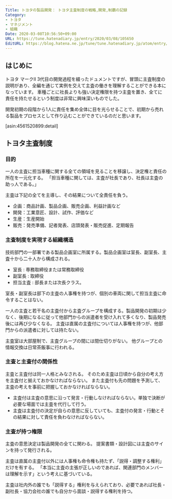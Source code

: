 ```yaml
---
Title: トヨタの製品開発： トヨタ主査制度の戦略,開発,制覇の記録
Category:
- トヨタ
- マネジメント
- 組織
Date: 2020-03-08T10:56:50+09:00
URL: https://tune.hatenadiary.jp/entry/2020/03/08/105650
EditURL: https://blog.hatena.ne.jp/tune/tune.hatenadiary.jp/atom/entry/26006613529895397
---
```


## はじめに

トヨタ マークⅡ 3代目の開発過程を綴ったドュメントですが、冒頭に主査制度の説明があり、全編を通じて実例を交えて主査の働きを理解することができる本になっています。
車種ごとに社長よりも強い決定権限を持つ主査を置き、全てに責任を持たせるという制度は非常に興味深いものでした。

開発初期の段階から1人に責任を集め全体に目を光らせることで、初期から売れる製品をプロセスとして作り込むことができているのだと思います。

[asin:4561520899:detail]

## トヨタ主査制度

### 目的

一人の主査に担当車種に関する全ての領域を見ることを移譲し、決定権と責任の所在を一元化する。
「担当車種に関しては、主査が社長であり、社長は主査の助っ人である。」

主査は下記の全てを主導し、その結果について全責任を負う。

- 企画：商品計画、製品企画、販売企画、利益計画など
- 開発：工業意匠、設計、試作、評価など
- 生産：生産開始
- 販売：発売準備、記者発表、店頭発表・販売促進、定期報告

### 主査制度を実現する組織構造

技術部門の一部署である製品企画室に所属する。製品企画室は室長、副室長、主査十から二十人から構成される。

- 室長 : 専務取締役または常務取締役
- 副室長 : 取締役
- 担当主査 : 部長または次長クラス。

室長・副室長は部下の主査の人事権を持つが、個別の車両に関して担当主査に命令することはない。

一人の主査と若干名の主査付から主査グループを構成する。製品開発の初期は少なく、後期になるに従って他部門からの派遣者を受け入れて多くなり、製品発売後には再び少なくなる。
主査は直属の主査付については人事権を持つが、他部門からの派遣者に対しては持たない。

主査室は大部屋制で、主査グループの間には間仕切りがない。
他グループとの情報交換は日常茶飯事に行われる。

### 主査と主査付の関係性

主査と主査付は同一人格とみなされる。
そのため主査は日頃から自分の考え方を主査付と揃えておかなければならない。
また主査付も先の問題を予測して、主査の考えを事前に把握しておかなければならない。

- 主査付は主査の意思に沿って発言・行動しなければならない。単独で決断が必要な場面では主査を代行して行う。
- 主査は主査付の決定が自らの意思に反していても、主査付の発言・行動とその結果に対して責任を負わなければならない。

### 主査が持つ権限

主査の意思決定は製品開発の全てに関わる。
提案書類・設計図には主査のサインを持って発行される。

主査は直属の主査付以外には人事権も命令権も持たず、「説得・調整する権利」だけを有する。
「本当に主査の主張が正しいのであれば、関連部門のメンバーは理解を示す」という考えに基づいている。

主査は社内外の誰でも「説得する」権利を与えられており、必要であれば社長・副社長・協力会社の誰でも自分から面談・説得する権利を持つ。
